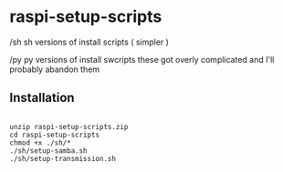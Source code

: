 # raspi-setup-scripts

/sh sh versions of install scripts ( simpler )

/py py versions of install swcripts these got overly complicated and I'll probably abandon them

## Installation

```curl -L  <https://github.com/uglygus/raspi-setup-scripts/archive/refs/heads/main.zip> --output raspi-setup-scripts.zip

unzip raspi-setup-scripts.zip
cd raspi-setup-scripts
chmod +x ./sh/*
./sh/setup-samba.sh
./sh/setup-transmission.sh

```

